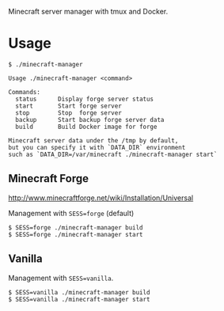 Minecraft server manager with tmux and Docker.

# Usage

```shell-session
$ ./minecraft-manager

Usage ./minecraft-manager <command>

Commands:
  status      Display forge server status
  start       Start forge server
  stop        Stop  forge server
  backup      Start backup forge server data
  build       Build Docker image for forge

Minecraft server data under the /tmp by default,
but you can specify it with `DATA_DIR` environment
such as `DATA_DIR=/var/minecraft ./minecraft-manager start`
```

## Minecraft Forge

<http://www.minecraftforge.net/wiki/Installation/Universal>

Management with `SESS=forge` (default)

```
$ SESS=forge ./minecraft-manager build
$ SESS=forge ./minecraft-manager start
```

## Vanilla

Management with `SESS=vanilla`.

```shell-session
$ SESS=vanilla ./minecraft-manager build
$ SESS=vanilla ./minecraft-manager start
```
